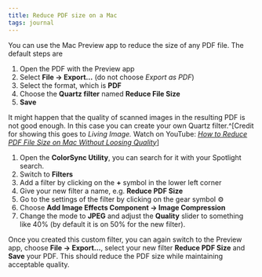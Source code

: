 ```yaml
---
title: Reduce PDF size on a Mac
tags: journal
---
```

You can use the Mac Preview app to reduce the size of any PDF file. The default steps are

1. Open the PDF with the Preview app
2. Select **File -> Export…** (do not choose *Export as PDF*)
3. Select the format, which is **PDF**
4. Choose the **Quartz filter** named **Reduce File Size**
5. **Save**

It might happen that the quality of scanned images in the resulting PDF is not good enough. In this case you can create your own Quartz filter.^[Credit for showing this goes to *Living Image.* Watch on YouTube: [<cite>How to Reduce PDF File Size on Mac Without Loosing Quality</cite>](https://youtu.be/Coxh2OJ9_lE)]


1. Open the **ColorSync Utility**, you can search for it with your Spotlight search.
2. Switch to **Filters**
3. Add a filter by clicking on the **+** symbol in the lower left corner
4. Give your new filter a name, e.g. **Reduce PDF Size**
5. Go to the settings of the filter by clicking on the gear symbol ⚙
6. Choose **Add Image Effects Component -> Image Compression**
7. Change the mode to **JPEG** and adjust the **Quality** slider to something like 40% (by default it is on 50% for the new filter).

Once you created this custom filter, you can again switch to the Preview app, choose **File -> Export…**, select your new filter **Reduce PDF Size** and **Save** your PDF. This should reduce the PDF size while maintaining acceptable quality.
